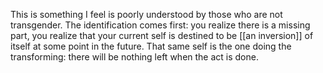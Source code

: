 This is something I feel is poorly understood by those who are not transgender. The identification comes first: you realize there is a missing part, you realize that your current self is destined to be [[an inversion]] of itself at some point in the future. That same self is the one doing the transforming: there will be nothing left when the act is done. 